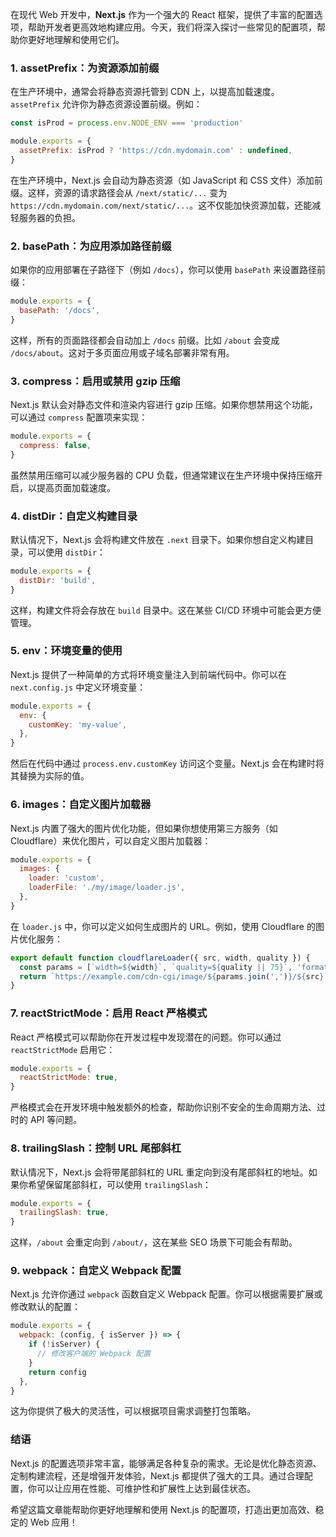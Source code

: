 在现代 Web 开发中，**Next.js** 作为一个强大的 React 框架，提供了丰富的配置选项，帮助开发者更高效地构建应用。今天，我们将深入探讨一些常见的配置项，帮助你更好地理解和使用它们。

### 1. assetPrefix：为资源添加前缀

在生产环境中，通常会将静态资源托管到 CDN 上，以提高加载速度。`assetPrefix` 允许你为静态资源设置前缀。例如：

```javascript
const isProd = process.env.NODE_ENV === 'production'

module.exports = {
  assetPrefix: isProd ? 'https://cdn.mydomain.com' : undefined,
}
```

在生产环境中，Next.js 会自动为静态资源（如 JavaScript 和 CSS 文件）添加前缀。这样，资源的请求路径会从 `/next/static/...` 变为 `https://cdn.mydomain.com/next/static/...`。这不仅能加快资源加载，还能减轻服务器的负担。

### 2. basePath：为应用添加路径前缀

如果你的应用部署在子路径下（例如 `/docs`），你可以使用 `basePath` 来设置路径前缀：

```javascript
module.exports = {
  basePath: '/docs',
}
```

这样，所有的页面路径都会自动加上 `/docs` 前缀。比如 `/about` 会变成 `/docs/about`。这对于多页面应用或子域名部署非常有用。

### 3. compress：启用或禁用 gzip 压缩

Next.js 默认会对静态文件和渲染内容进行 gzip 压缩。如果你想禁用这个功能，可以通过 `compress` 配置项来实现：

```javascript
module.exports = {
  compress: false,
}
```

虽然禁用压缩可以减少服务器的 CPU 负载，但通常建议在生产环境中保持压缩开启，以提高页面加载速度。

### 4. distDir：自定义构建目录

默认情况下，Next.js 会将构建文件放在 `.next` 目录下。如果你想自定义构建目录，可以使用 `distDir`：

```javascript
module.exports = {
  distDir: 'build',
}
```

这样，构建文件将会存放在 `build` 目录中。这在某些 CI/CD 环境中可能会更方便管理。

### 5. env：环境变量的使用

Next.js 提供了一种简单的方式将环境变量注入到前端代码中。你可以在 `next.config.js` 中定义环境变量：

```javascript
module.exports = {
  env: {
    customKey: 'my-value',
  },
}
```

然后在代码中通过 `process.env.customKey` 访问这个变量。Next.js 会在构建时将其替换为实际的值。

### 6. images：自定义图片加载器

Next.js 内置了强大的图片优化功能，但如果你想使用第三方服务（如 Cloudflare）来优化图片，可以自定义图片加载器：

```javascript
module.exports = {
  images: {
    loader: 'custom',
    loaderFile: './my/image/loader.js',
  },
}
```

在 `loader.js` 中，你可以定义如何生成图片的 URL。例如，使用 Cloudflare 的图片优化服务：

```javascript
export default function cloudflareLoader({ src, width, quality }) {
  const params = [`width=${width}`, `quality=${quality || 75}`, 'format=auto']
  return `https://example.com/cdn-cgi/image/${params.join(',')}/${src}`
}
```

### 7. reactStrictMode：启用 React 严格模式

React 严格模式可以帮助你在开发过程中发现潜在的问题。你可以通过 `reactStrictMode` 启用它：

```javascript
module.exports = {
  reactStrictMode: true,
}
```

严格模式会在开发环境中触发额外的检查，帮助你识别不安全的生命周期方法、过时的 API 等问题。

### 8. trailingSlash：控制 URL 尾部斜杠

默认情况下，Next.js 会将带尾部斜杠的 URL 重定向到没有尾部斜杠的地址。如果你希望保留尾部斜杠，可以使用 `trailingSlash`：

```javascript
module.exports = {
  trailingSlash: true,
}
```

这样，`/about` 会重定向到 `/about/`，这在某些 SEO 场景下可能会有帮助。

### 9. webpack：自定义 Webpack 配置

Next.js 允许你通过 `webpack` 函数自定义 Webpack 配置。你可以根据需要扩展或修改默认的配置：

```javascript
module.exports = {
  webpack: (config, { isServer }) => {
    if (!isServer) {
      // 修改客户端的 Webpack 配置
    }
    return config
  },
}
```

这为你提供了极大的灵活性，可以根据项目需求调整打包策略。

### 结语

Next.js 的配置选项非常丰富，能够满足各种复杂的需求。无论是优化静态资源、定制构建流程，还是增强开发体验，Next.js 都提供了强大的工具。通过合理配置，你可以让应用在性能、可维护性和扩展性上达到最佳状态。

希望这篇文章能帮助你更好地理解和使用 Next.js 的配置项，打造出更加高效、稳定的 Web 应用！
